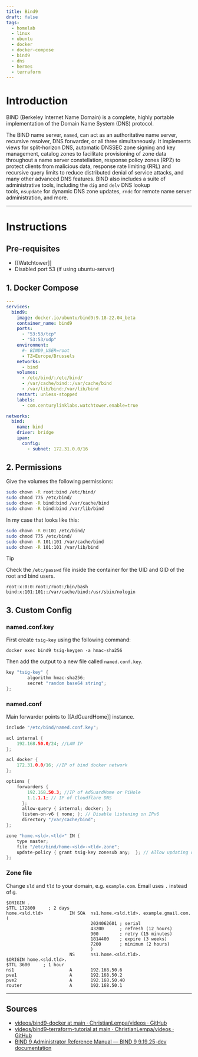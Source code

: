 ```yaml
---
title: Bind9
draft: false
tags:
  - homelab
  - linux
  - ubuntu
  - docker
  - docker-compose
  - bind9
  - dns
  - hermes
  - terraform
---
```


# Introduction
BIND (Berkeley Internet Name Domain) is a complete, highly portable implementation of the Domain Name System (DNS) protocol.

The BIND name server, `named`, can act as an authoritative name server, recursive resolver, DNS forwarder, or all three simultaneously. It implements views for split-horizon DNS, automatic DNSSEC zone signing and key management, catalog zones to facilitate provisioning of zone data throughout a name server constellation, response policy zones (RPZ) to protect clients from malicious data, response rate limiting (RRL) and recursive query limits to reduce distributed denial of service attacks, and many other advanced DNS features. BIND also includes a suite of administrative tools, including the `dig` and `delv` DNS lookup tools, `nsupdate` for dynamic DNS zone updates, `rndc` for remote name server administration, and more.

---

# Instructions

## Pre-requisites
- [[Watchtower]]
- Disabled port 53 (if using ubuntu-server)

## 1. Docker Compose
```yaml title="containers/bind/docker-compose.yml"
---
services:
  bind9:
    image: docker.io/ubuntu/bind9:9.18-22.04_beta
    container_name: bind9
    ports:
      - "53:53/tcp"
      - "53:53/udp"
    environment:
      #- BIND9_USER=root
      - TZ=Europe/Brussels
    networks:
	  - bind
    volumes:
      - /etc/bind/:/etc/bind/
      - /var/cache/bind::/var/cache/bind
      - /var/lib/bind:/var/lib/bind
    restart: unless-stopped
    labels:
      - com.centurylinklabs.watchtower.enable=true

networks:
  bind:
    name: bind
    driver: bridge
    ipam:
      config:
        - subnet: 172.31.0.0/16
```

## 2. Permissions
Give the volumes the following permissions:
```bash
sudo chown -R root:bind /etc/bind/
sudo chmod 775 /etc/bind/
sudo chown -R bind:bind /var/cache/bind
sudo chown -R bind:bind /var/lib/bind
```

In my case that looks like this:
```bash
sudo chown -R 0:101 /etc/bind/
sudo chmod 775 /etc/bind/
sudo chown -R 101:101 /var/cache/bind
sudo chown -R 101:101 /var/lib/bind
```

> [!tip]
> Check the `/etc/passwd` file inside the container for the UID and GID of the root and bind users.
> ``` title="/etc/passwd"
> root:x:0:0:root:/root:/bin/bash
> bind:x:101:101::/var/cache/bind:/usr/sbin/nologin
> ```

## 3. Custom Config

### named.conf.key
First create `tsig-key` using the following command: 
```shell
docker exec bind9 tsig-keygen -a hmac-sha256
```

Then add the output to a new file called `named.conf.key`.

```cpp title="containers/bind/config/named.conf.key"
key "tsig-key" {
        algorithm hmac-sha256;
        secret "random base64 string";
};
```

### named.conf
Main forwarder points to [[AdGuardHome]] instance.

```cpp title="containers/bind/config/named.conf"
include "/etc/bind/named.conf.key";

acl internal {
    192.168.50.0/24; //LAN IP
};

acl docker {
    172.31.0.0/16; //IP of bind docker network
};

options {
    forwarders {
        192.168.50.3; //IP of AdGuardHome or PiHole
        1.1.1.1; // IP of Cloudflare DNS
      };
      allow-query { internal; docker; };
      listen-on-v6 { none; }; // Disable listening on IPv6
      directory "/var/cache/bind";
};

zone "home.<sld>.<tld>" IN {
    type master;
    file "/etc/bind/home-<sld>-<tld>.zone";
    update-policy { grant tsig-key zonesub any;  }; // Allow updating of DNS records using the secret key. Mostly used for terraform.
};
```

### Zone file
Change `sld` and `tld` to your domain, e.g. `example.com`. Email uses `.` instead of `@`.

```dns-zone-file title="containers/bind/config/home-<sld>-<tld>.zone"
$ORIGIN .
$TTL 172800     ; 2 days
home.<sld.tld>          IN SOA  ns1.home.<sld.tld>. example.gmail.com. (
                                2024062601 ; serial
                                43200      ; refresh (12 hours)
                                900        ; retry (15 minutes)
                                1814400    ; expire (3 weeks)
                                7200       ; minimum (2 hours)
                                )
                        NS      ns1.home.<sld.tld>.
$ORIGIN home.<sld.tld>.
$TTL 3600     ; 1 hour
ns1                     A       192.168.50.6
pve1                    A       192.168.50.2
pve2                    A       192.168.50.40
router                  A       192.168.50.1
```

---

## Sources

- [videos/bind9-docker at main · ChristianLempa/videos · GitHub](https://github.com/ChristianLempa/videos/tree/main/bind9-docker)
- [videos/bind9-terraform-tutorial at main · ChristianLempa/videos · GitHub](https://github.com/ChristianLempa/videos/tree/main/bind9-terraform-tutorial)
- [BIND 9 Administrator Reference Manual — BIND 9 9.19.25-dev documentation](https://bind9.readthedocs.io/en/latest/index.html)